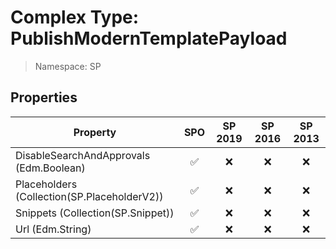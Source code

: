 # Complex Type: PublishModernTemplatePayload

> Namespace: SP

## Properties

Property | SPO | SP 2019 | SP 2016 | SP 2013
----------|:---:|:-------:|:-------:|:-------:
DisableSearchAndApprovals (Edm.Boolean) | ✅ | ❌ | ❌ | ❌
Placeholders (Collection(SP.PlaceholderV2)) | ✅ | ❌ | ❌ | ❌
Snippets (Collection(SP.Snippet)) | ✅ | ❌ | ❌ | ❌
Url (Edm.String) | ✅ | ❌ | ❌ | ❌